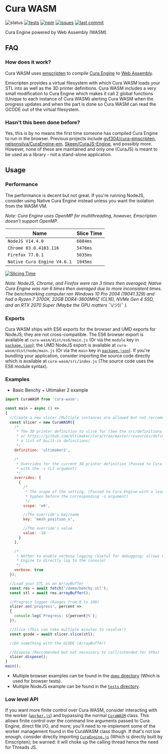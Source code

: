 # Cura WASM
![status](https://img.shields.io/badge/status-release-brightgreen)
[![tests](https://img.shields.io/github/workflow/status/Cloud-CNC/cura-wasm/Tests?label=tests)](https://github.com/Cloud-CNC/cura-wasm/actions)
[![npm](https://img.shields.io/npm/v/cura-wasm)](https://npmjs.com/package/cura-wasm)
[![issues](https://img.shields.io/github/issues/Cloud-CNC/cura-wasm)](https://github.com/Cloud-CNC/cura-wasm/issues)
[![last commit](https://img.shields.io/github/last-commit/Cloud-CNC/cura-wasm)](https://github.com/Cloud-CNC/cura-wasm/commits/master)

Cura Engine powered by Web Assembly (WASM).

## FAQ

### How does it work?
Cura WASM uses [emscripten](https://emscripten.org) to compile [Cura Engine](https://github.com/ultimaker/curaengine) to [Web Assembly](https://webassembly.org).

Emscripten provides a virtual filesystem with which Cura WASM loads your STL into as well as the 3D printer definitions. Cura WASM includes a very small modification to Cura Engine which makes it call 2 global functions (Unique to each instance of Cura WASM) alerting Cura WASM when the progress updates and when the part is done so Cura WASM can read the GCODE out of the virtual filesystem.

### Hasn't this been done before?
Yes, this is by no means the first time someone has compiled Cura Engine to run in the browser. Previous projects include [gyf304/cura-emscripten](https://github.com/gyf304/cura-emscripten), [nelsonsilva/CuraEngine-em](https://github.com/nelsonsilva/CuraEngine-em), [Skeen/CuraJS-Engine](https://github.com/Skeen/CuraJS-Engine), and possibly more. However, none of these are maintained and only one (CuraJS) is meant to be used as a library - not a stand-alone application.

## Usage

### Performance
The performance is decent but not great. If you're running NodeJS, consider using Native Cura Engine instead unless you want the isolation from the WASM VM.

*Note: Cura Engine uses OpenMP for multithreading, however, Emscripten doesn't support OpenMP.*

Name | Slice Time
--- | ---
`NodeJS V14.4.0` | `6084ms`
`Chrome 83.0.4103.116` | `5476ms`
`Firefox 77.0.1` | `5035ms`
`Native Cura Engine V4.6.1` | `1945ms`

[![Slicing Time](https://quickchart.io/chart/render/f-cc6c91b5-0eb6-42a4-9e5d-5abab7e941f7)](https://quickchart.io/chart/render/f-cc6c91b5-0eb6-42a4-9e5d-5abab7e941f7)

*Note: NodeJS, Chrome, and Firefox were ran 3 times then averaged; Native Cura Engine was ran 6 times then averaged due to more inconsistent times. The benchmarking computer ran Windows 10 Pro 2004 (19041.329) and had a Ryzen 7 3700X, 32GB DDR4-3600MHZ (CL16), NVMe Gen 4 SSD, and an RTX 2070 Super (Maybe the GPU matters* ¯\\_(ツ)_/¯ *).*

### Exports
Cura WASM ships with ES6 exports for the browser and UMD exports for NodeJS; they are not cross-compatible. The ES6 browser export is available at `cura-wasm/dist/es6/main.js` (Or via the `module` key in [`package.json`](./package.json)); the UMD NodeJS export is available at `cura-wasm/dist/node/main.js` (Or via the `main` key in [`package.json`](./package.json)). If you're bundling your application, consider importing the source code directly which is available at `cura-wasm/src/index.js` (The source code uses the ES6 module syntax).

### Examples
* Basic Benchy + Ultimaker 2 example
```Javascript
import CuraWASM from 'cura-wasm';

const main = async () =>
{
  //Create a new slicer (Multiple instances are allowed but not reccomended)
  const slicer = new CuraWASM({
    /*
     * The 3D printer definition to slice for (See the src/definitions directory
     * or https://github.com/Ultimaker/Cura/tree/master/resources/definitions for
     * a list of built-in definitions)
     */
    definition: 'ultimaker2',

    /*
     * Overrides for the current 3D printer definition (Passed to Cura Engine
     * with the -s CLI argument)
     */
    overrides: [
      {
        /*
         * The scope of the setting. (Passed to Cura Engine with a leading
         * hyphen before the corresponding -s argument)
         */
        scope: 'e0',

        //The override's key/name
        key: 'mesh_position_x',

        //The override's value
        value: -10
      }
    ],

    /*
     * Wether to enable verbose logging (Useful for debugging; allows Cura
     * Engine to directly log to the console)
     */
    verbose: true
  });

  //Load your STL as an ArrayBuffer
  const res = await fetch('/demo/benchy.stl');
  const stl = await res.arrayBuffer();

  //Progress logger (Ranges from 0 to 100)
  slicer.on('progress', percent =>
  {
    console.log(`Progress: ${percent}%`);
  });

  //Slice (This can take multiple minutes to resolve!)
  const gcode = await slicer.slice(stl);

  //Do something with the GCODE (ArrayBuffer)

  //Dispose (Reccomended but not necessary to call/intended for SPAs)
  slicer.dispose();
}
main();
```

* Multiple browser examples can be found in the [`demo` directory](./demo) (Which is used for browser tests).
* Multiple NodeJS example can be found in the [`tests` directory](./tests).

### Low level API
If you want more finite control over Cura WASM, consider interacting with the worker ([`worker.js`](./src/worker.js)) and bypassing the normal [`CuraWASM`](./src/index.js) class. This allows finite control over the command line arguments passed to Cura Engine, direct file I/O, and more; you'll need to re-implement some of the worker management found in the CuraWASM class though. If that's not low enough, consider directly importing [`CuraEngine.js`](./src/CuraEngine.js) (Which is directly built by Emscripten); be warned: it will choke up the calling thread hence the need for Threads JS.